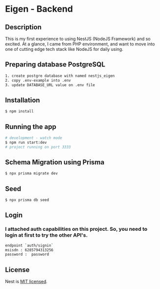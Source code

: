 # Eigen - Backend

## Description

This is my first experience to using NestJS (NodeJS Framework) and so excited. At a glance, I came from PHP environment, and want to move into one of cutting edge tech stack like NodeJS for daily using.

## Preparing database PostgreSQL

```bash
1. create postgre database with named nestjs_eigen
2. copy .env-example into .env
3. update DATABASE_URL value on .env file
```

## Installation

```bash
$ npm install
```

## Running the app

```bash
# development - watch mode
$ npm run start:dev
# project running on port 3333
```
## Schema Migration using Prisma

```bash
$ npx prisma migrate dev
```

## Seed

```bash
$ npx prisma db seed
```

## Login
### I attached auth capabilities on this project. So, you need to login at first to try the other API's.
```bash
endpoint `auth/signin`
msisdn : 6285794313256
password :  password
```
## License

Nest is [MIT licensed](LICENSE).
